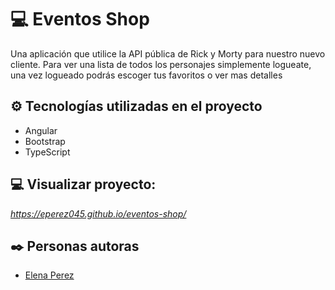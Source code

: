 # 💻 Eventos Shop

<p>Una aplicación que utilice la API pública de Rick y Morty para nuestro nuevo cliente. Para ver una lista de todos los personajes simplemente logueate, una vez logueado podrás escoger tus favoritos o ver mas detalles</p>

## ⚙️ Tecnologías utilizadas en el proyecto

<ul>
        <li>Angular</li>
        <li>Bootstrap</li>
        <li>TypeScript</li>
</ul>


## 💻 Visualizar proyecto:

<i>https://eperez045.github.io/eventos-shop/</i>

## ✒️ Personas autoras

<ul>
        <li><a href="https://github.com/eperez045">Elena Perez</a></li>
</ul>